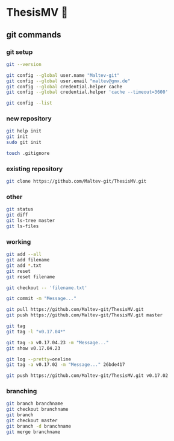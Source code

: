 # ThesisMV :eyes:
## git commands
### git setup
```bash
git --version

git config --global user.name "Maltev-git"
git config --global user.email "maltev@gmx.de"
git config --global credential.helper cache
git config --global credential.helper 'cache --timeout=3600'

git config --list
```

### new repository
```bash
git help init
git init
sudo git init

touch .gitignore
```

### existing repository
```bash
git clone https://github.com/Maltev-git/ThesisMV.git
```

### other
```bash
git status
git diff
git ls-tree master
git ls-files
```

### working
```bash
git add --all
git add filename
git add *.txt
git reset
git reset filename

git checkout -- 'filename.txt'

git commit -m "Message..."

git pull https://github.com/Maltev-git/ThesisMV.git
git push https://github.com/Maltev-git/ThesisMV.git master

git tag
git tag -l "v0.17.04*"

git tag -a v0.17.04.23 -m "Message..."
git show v0.17.04.23

git log --pretty=oneline
git tag -a v0.17.02 -m "Message..." 26bde417

git push https://github.com/Maltev-git/ThesisMV.git v0.17.02
```

### branching
```bash
git branch branchname
git checkout branchname
git branch
git checkout master
git branch -d branchname
git merge branchname
```

